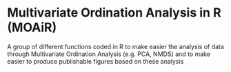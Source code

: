 # Multivariate Ordination Analysis in R (MOAiR)

A group of different functions coded in R to make easier the analysis of data through Multivariate Ordination Analysis (e.g. PCA, NMDS) and to make easier to produce publishable figures based on these analysis
